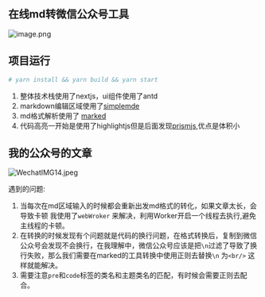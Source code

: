 ## 在线md转微信公众号工具

![image.png](https://cdn.nlark.com/yuque/0/2020/png/276215/1602056479155-71184f96-f85e-4c03-9973-d7c4d865edfb.png#align=left&display=inline&height=536&margin=%5Bobject%20Object%5D&name=image.png&originHeight=1072&originWidth=2788&size=279737&status=done&style=none&width=1394)

## 项目运行

```bash
# yarn install && yarn build && yarn start
```

1. 整体技术栈使用了nextjs，ui组件使用了antd
2. markdown编辑区域使用了[simplemde](https://github.com/sparksuite/simplemde-markdown-editor)
3. md格式解析使用了 [marked](https://github.com/markedjs/marked)
4. 代码高亮一开始是使用了highlightjs但是后面发现[prismjs](https://github.com/PrismJS/prism),优点是体积小

## 我的公众号的文章

![WechatIMG14.jpeg](https://cdn.nlark.com/yuque/0/2020/jpeg/276215/1602055084542-144d327b-5f73-4517-b816-7a87ed31ad3b.jpeg#align=left&display=inline&height=350&margin=%5Bobject%20Object%5D&name=WechatIMG14.jpeg&originHeight=776&originWidth=748&size=44892&status=done&style=none&width=337)

遇到的问题:

1. 当每次在md区域输入的时候都会重新出发md格式的转化，如果文章太长，会导致卡顿 我使用了`webWroker` 来解决，利用Worker开启一个线程去执行,避免主线程的卡顿。
2. 在转换的时候发现有个问题就是代码的换行问题，在格式转换后，复制到微信公众号会发现不会换行，在我理解中，微信公众号应该是把`\n`过滤了导致了换行失败，那么我们需要在marked的工具转换中使用正则去替换`\n` 为`<br/>` 这样就能解决。
3. 需要注意`pre`和`code`标签的类名和主题类名的匹配，有时候会需要正则去配合。


